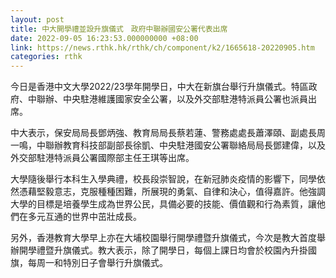 ```yaml
---
layout: post
title: 中大開學禮並設升旗儀式　政府中聯辦國安公署代表出席
date: 2022-09-05 16:23:53.000000000 +08:00
link: https://news.rthk.hk/rthk/ch/component/k2/1665618-20220905.htm
categories: rthk
---
```


今日是香港中文大學2022/23學年開學日，中大在新旗台舉行升旗儀式。特區政府、中聯辦、中央駐港維護國家安全公署，以及外交部駐港特派員公署也派員出席。

中大表示，保安局局長鄧炳強、教育局局長蔡若蓮、警務處處長蕭澤頤、副處長周一鳴，中聯辦教育科技部副部長徐凱、中央駐港國安公署聯絡局局長鄧建偉，以及外交部駐港特派員公署國際部主任王琪等出席。

大學隨後舉行本科生入學典禮，校長段崇智說，在新冠肺炎疫情的影響下，同學依然憑藉堅毅意志，克服種種困難，所展現的勇氣、自律和決心，值得嘉許。他強調大學的目標是培養學生成為世界公民，具備必要的技能、價值觀和行為素質，讓他們在多元互通的世界中茁壯成長。

另外，香港教育大學早上亦在大埔校園舉行開學禮暨升旗儀式，今次是教大首度舉辦開學禮暨升旗儀式。教大表示，除了開學日，每個上課日均會於校園內升掛國旗，每周一和特別日子會舉行升旗儀式。
